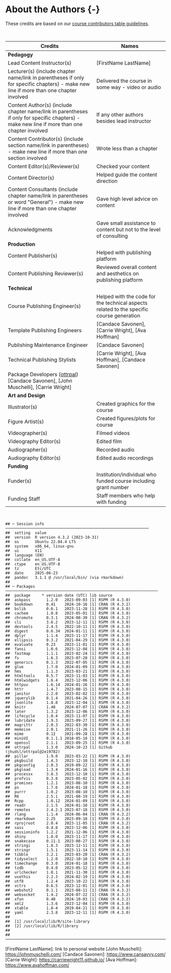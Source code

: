 
# About the Authors {-}

These credits are based on our [course contributors table guidelines](https://www.ottrproject.org/more_features.html#giving-credits-to-contributors).

&nbsp;
&nbsp;

|Credits|Names|
|-------|-----|
|**Pedagogy**||
|Lead Content Instructor(s)|[FirstName LastName]|
|Lecturer(s) (include chapter name/link in parentheses if only for specific chapters) - make new line if more than one chapter involved| Delivered the course in some way - video or audio|
|Content Author(s) (include chapter name/link in parentheses if only for specific chapters) - make new line if more than one chapter involved | If any other authors besides lead instructor|
|Content Contributor(s) (include section name/link in parentheses) - make new line if more than one section involved|  Wrote less than a chapter|
|Content Editor(s)/Reviewer(s) | Checked your content|
|Content Director(s) | Helped guide the content direction|
|Content Consultants (include chapter name/link in parentheses or word "General") - make new line if more than one chapter involved | Gave high level advice on content|
|Acknowledgments| Gave small assistance to content but not to the level of consulting |
|**Production**||
|Content Publisher(s)| Helped with publishing platform|
|Content Publishing Reviewer(s)| Reviewed overall content and aesthetics on publishing platform|
|**Technical**||
|Course Publishing Engineer(s)| Helped with the code for the technical aspects related to the specific course generation|
|Template Publishing Engineers|[Candace Savonen], [Carrie Wright], [Ava Hoffman]|
|Publishing Maintenance Engineer|[Candace Savonen]|
|Technical Publishing Stylists|[Carrie Wright], [Ava Hoffman], [Candace Savonen]|
|Package Developers ([ottrpal]) [Candace Savonen], [John Muschelli], [Carrie Wright]|
|**Art and Design**||
|Illustrator(s)| Created graphics for the course|
|Figure Artist(s)| Created figures/plots for course|
|Videographer(s)| Filmed videos|
|Videography Editor(s)| Edited film|
|Audiographer(s)| Recorded audio|
|Audiography Editor(s)| Edited audio recordings|
|**Funding**||
|Funder(s)| Institution/individual who funded course including grant number|
|Funding Staff| Staff members who help with funding|

&nbsp;


```
## ─ Session info ───────────────────────────────────────────────────────────────
##  setting  value
##  version  R version 4.3.2 (2023-10-31)
##  os       Ubuntu 22.04.4 LTS
##  system   x86_64, linux-gnu
##  ui       X11
##  language (EN)
##  collate  en_US.UTF-8
##  ctype    en_US.UTF-8
##  tz       Etc/UTC
##  date     2025-06-23
##  pandoc   3.1.1 @ /usr/local/bin/ (via rmarkdown)
## 
## ─ Packages ───────────────────────────────────────────────────────────────────
##  package     * version date (UTC) lib source
##  askpass       1.2.0   2023-09-03 [1] RSPM (R 4.3.0)
##  bookdown      0.41    2024-10-16 [1] CRAN (R 4.3.2)
##  bslib         0.6.1   2023-11-28 [1] RSPM (R 4.3.0)
##  cachem        1.0.8   2023-05-01 [1] RSPM (R 4.3.0)
##  chromote      0.3.1   2024-08-30 [1] CRAN (R 4.3.2)
##  cli           3.6.2   2023-12-11 [1] RSPM (R 4.3.0)
##  devtools      2.4.5   2022-10-11 [1] RSPM (R 4.3.0)
##  digest        0.6.34  2024-01-11 [1] RSPM (R 4.3.0)
##  dplyr         1.1.4   2023-11-17 [1] RSPM (R 4.3.0)
##  ellipsis      0.3.2   2021-04-29 [1] RSPM (R 4.3.0)
##  evaluate      0.23    2023-11-01 [1] RSPM (R 4.3.0)
##  fansi         1.0.6   2023-12-08 [1] RSPM (R 4.3.0)
##  fastmap       1.1.1   2023-02-24 [1] RSPM (R 4.3.0)
##  fs            1.6.3   2023-07-20 [1] RSPM (R 4.3.0)
##  generics      0.1.3   2022-07-05 [1] RSPM (R 4.3.0)
##  glue          1.7.0   2024-01-09 [1] RSPM (R 4.3.0)
##  hms           1.1.3   2023-03-21 [1] RSPM (R 4.3.0)
##  htmltools     0.5.7   2023-11-03 [1] RSPM (R 4.3.0)
##  htmlwidgets   1.6.4   2023-12-06 [1] RSPM (R 4.3.0)
##  httpuv        1.6.14  2024-01-26 [1] RSPM (R 4.3.0)
##  httr          1.4.7   2023-08-15 [1] RSPM (R 4.3.0)
##  janitor       2.2.0   2023-02-02 [1] RSPM (R 4.3.0)
##  jquerylib     0.1.4   2021-04-26 [1] RSPM (R 4.3.0)
##  jsonlite      1.8.8   2023-12-04 [1] RSPM (R 4.3.0)
##  knitr         1.48    2024-07-07 [1] CRAN (R 4.3.2)
##  later         1.3.2   2023-12-06 [1] RSPM (R 4.3.0)
##  lifecycle     1.0.4   2023-11-07 [1] RSPM (R 4.3.0)
##  lubridate     1.9.3   2023-09-27 [1] RSPM (R 4.3.0)
##  magrittr      2.0.3   2022-03-30 [1] RSPM (R 4.3.0)
##  memoise       2.0.1   2021-11-26 [1] RSPM (R 4.3.0)
##  mime          0.12    2021-09-28 [1] RSPM (R 4.3.0)
##  miniUI        0.1.1.1 2018-05-18 [1] RSPM (R 4.3.0)
##  openssl       2.1.1   2023-09-25 [1] RSPM (R 4.3.0)
##  ottrpal       1.3.0   2024-10-23 [1] Github (jhudsl/ottrpal@2e19782)
##  pillar        1.9.0   2023-03-22 [1] RSPM (R 4.3.0)
##  pkgbuild      1.4.3   2023-12-10 [1] RSPM (R 4.3.0)
##  pkgconfig     2.0.3   2019-09-22 [1] RSPM (R 4.3.0)
##  pkgload       1.3.4   2024-01-16 [1] RSPM (R 4.3.0)
##  processx      3.8.3   2023-12-10 [1] RSPM (R 4.3.0)
##  profvis       0.3.8   2023-05-02 [1] RSPM (R 4.3.0)
##  promises      1.2.1   2023-08-10 [1] RSPM (R 4.3.0)
##  ps            1.7.6   2024-01-18 [1] RSPM (R 4.3.0)
##  purrr         1.0.2   2023-08-10 [1] RSPM (R 4.3.0)
##  R6            2.5.1   2021-08-19 [1] RSPM (R 4.3.0)
##  Rcpp          1.0.12  2024-01-09 [1] RSPM (R 4.3.0)
##  readr         2.1.5   2024-01-10 [1] RSPM (R 4.3.0)
##  remotes       2.4.2.1 2023-07-18 [1] RSPM (R 4.3.0)
##  rlang         1.1.4   2024-06-04 [1] CRAN (R 4.3.2)
##  rmarkdown     2.25    2023-09-18 [1] RSPM (R 4.3.0)
##  rprojroot     2.0.4   2023-11-05 [1] CRAN (R 4.3.2)
##  sass          0.4.8   2023-12-06 [1] RSPM (R 4.3.0)
##  sessioninfo   1.2.2   2021-12-06 [1] RSPM (R 4.3.0)
##  shiny         1.8.0   2023-11-17 [1] RSPM (R 4.3.0)
##  snakecase     0.11.1  2023-08-27 [1] RSPM (R 4.3.0)
##  stringi       1.8.3   2023-12-11 [1] RSPM (R 4.3.0)
##  stringr       1.5.1   2023-11-14 [1] RSPM (R 4.3.0)
##  tibble        3.2.1   2023-03-20 [1] CRAN (R 4.3.2)
##  tidyselect    1.2.0   2022-10-10 [1] RSPM (R 4.3.0)
##  timechange    0.3.0   2024-01-18 [1] RSPM (R 4.3.0)
##  tzdb          0.4.0   2023-05-12 [1] RSPM (R 4.3.0)
##  urlchecker    1.0.1   2021-11-30 [1] RSPM (R 4.3.0)
##  usethis       2.2.3   2024-02-19 [1] RSPM (R 4.3.0)
##  utf8          1.2.4   2023-10-22 [1] RSPM (R 4.3.0)
##  vctrs         0.6.5   2023-12-01 [1] RSPM (R 4.3.0)
##  webshot2      0.1.1   2023-08-11 [1] CRAN (R 4.3.2)
##  websocket     1.4.2   2024-07-22 [1] CRAN (R 4.3.2)
##  xfun          0.48    2024-10-03 [1] CRAN (R 4.3.2)
##  xml2          1.3.6   2023-12-04 [1] RSPM (R 4.3.0)
##  xtable        1.8-4   2019-04-21 [1] RSPM (R 4.3.0)
##  yaml          2.3.8   2023-12-11 [1] RSPM (R 4.3.0)
## 
##  [1] /usr/local/lib/R/site-library
##  [2] /usr/local/lib/R/library
## 
## ──────────────────────────────────────────────────────────────────────────────
```

<!-- Author information -->

[FirstName LastName]: link to personal website
[John Muschelli]: https://johnmuschelli.com/
[Candace Savonen]: https://www.cansavvy.com/
[Carrie Wright]: https://carriewright11.github.io/
[Ava Hoffman]: https://www.avahoffman.com/

<!-- Links -->

[ottrpal]: https://github.com/jhudsl/ottrpal

<!-- Fill out this table using these instructions: https://github.com/jhudsl/OTTR_Template/wiki/How-to-give-credits

For JHU courses, You will need to add Ira as a credit:

|Content Publisher|[Ira Gooding]|
...
[Ira Gooding]: https://publichealth.jhu.edu/faculty/4130/ira-gooding
-->

